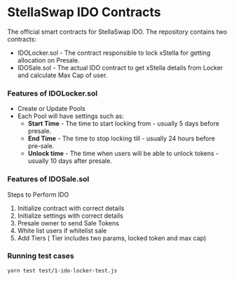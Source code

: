 # StellaSwap IDO Contracts

  
The official smart contracts for StellaSwap IDO. The repository contains two contracts:
 - IDOLocker.sol - The contract responsible to lock xStella for getting allocation on Presale.
 - IDOSale.sol - The actual IDO contract to get xStella details from Locker and calculate Max Cap of user. 
 

### Features of IDOLocker.sol
- Create or Update Pools
- Each Pool will have settings such as:
	- **Start Time** - The time to start locking from - usually 5 days before presale.
	- **End Time** - The time to stop locking till - usually 24 hours before pre-sale.
	- **Unlock time** - The time when users will be able to unlock tokens - usually 10 days after presale.
  
### Features of IDOSale.sol
Steps to Perform IDO
1. Initialize contract with correct details
2. Initialize settings with correct details
3. Presale owner to send Sale Tokens
4. White list users if whitelist sale
5. Add Tiers ( Tier includes two params, locked token and max cap)

### Running test cases
```
yarn test test/1-ido-locker-test.js

```